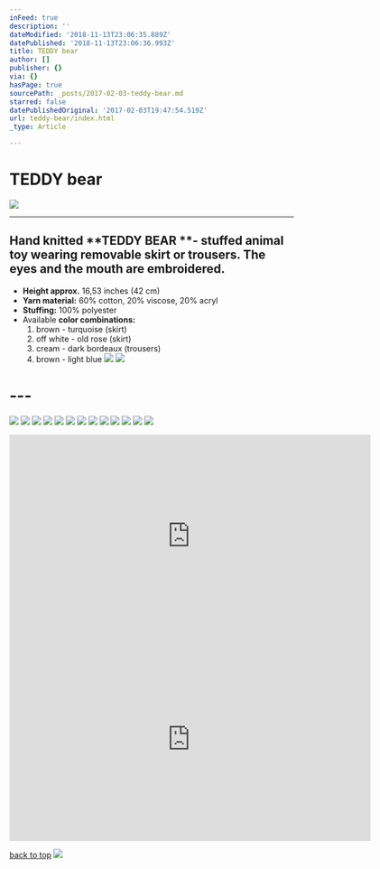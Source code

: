 ```yaml
---
inFeed: true
description: ''
dateModified: '2018-11-13T23:06:35.889Z'
datePublished: '2018-11-13T23:06:36.993Z'
title: TEDDY bear
author: []
publisher: {}
via: {}
hasPage: true
sourcePath: _posts/2017-02-03-teddy-bear.md
starred: false
datePublishedOriginal: '2017-02-03T19:47:54.519Z'
url: teddy-bear/index.html
_type: Article

---
```

# TEDDY bear
![](https://the-grid-user-content.s3-us-west-2.amazonaws.com/9c0106f4-a2c3-4b05-b28d-c7cdea5451e8.jpg)

---

## Hand knitted **TEDDY BEAR **- stuffed animal toy wearing removable skirt or trousers. The eyes and the mouth are embroidered.

* **Height approx.** 16,53 inches (42 cm)
* **Yarn material:** 60% cotton, 20% viscose, 20% acryl
* **Stuffing:** 100% polyester
* Available **color combinations:**
  1. brown - turquoise (skirt)
  2. off white - old rose (skirt)
  3. cream - dark bordeaux (trousers)
  4. brown - light blue
![](https://the-grid-user-content.s3-us-west-2.amazonaws.com/b61592fb-4441-4327-8984-3226b2f60ca0.jpg)
![](https://the-grid-user-content.s3-us-west-2.amazonaws.com/0a6ec6e9-a46c-4cf1-8cbe-a80315cbd595.jpg)

# ---
![](https://the-grid-user-content.s3-us-west-2.amazonaws.com/2311a9ed-21eb-408b-946d-07d0771cc7c2.jpg)
![](https://the-grid-user-content.s3-us-west-2.amazonaws.com/9d525735-01bf-4e83-9d85-77d5ba4ef63e.jpg)
![](https://the-grid-user-content.s3-us-west-2.amazonaws.com/fd69a897-6e14-498f-816b-5b64085d8c97.jpg)
![](https://the-grid-user-content.s3-us-west-2.amazonaws.com/5296e528-9097-4633-baa8-6d060a616f20.jpg)
![](https://the-grid-user-content.s3-us-west-2.amazonaws.com/e79b03f0-28a0-40be-847a-cb5a4509ad7f.jpg)
![](https://the-grid-user-content.s3-us-west-2.amazonaws.com/ca817d39-f3ab-4484-bc41-731ecd2da017.jpg)
![](https://the-grid-user-content.s3-us-west-2.amazonaws.com/fc179fce-ef05-4976-b792-20dff27116e7.jpg)
![](https://the-grid-user-content.s3-us-west-2.amazonaws.com/14f61537-d01b-4868-be58-61016e53d044.jpg)
![](https://the-grid-user-content.s3-us-west-2.amazonaws.com/5a3785ba-d251-4f18-9122-d0c1e772889a.jpg)
![](https://the-grid-user-content.s3-us-west-2.amazonaws.com/a99337cb-85f3-4eae-bf78-68ae61af9a15.jpg)
![](https://the-grid-user-content.s3-us-west-2.amazonaws.com/f2d8128f-bc9d-4d3e-afad-a641a6164f74.jpg)
![](https://the-grid-user-content.s3-us-west-2.amazonaws.com/c4ef33c2-1050-4c27-b017-116833cd234e.jpg)
![](https://the-grid-user-content.s3-us-west-2.amazonaws.com/b7c911d2-3ac1-4d4a-967c-f54d47c58f5b.jpg)

<iframe src="https://cdn.embedly.com/widgets/media.html?src=https%3A%2F%2Fwww.youtube.com%2Fembed%2FOD1Dl8gAUv0%3Ffeature%3Doembed&amp;url=http%3A%2F%2Fwww.youtube.com%2Fwatch%3Fv%3DOD1Dl8gAUv0&amp;image=https%3A%2F%2Fi.ytimg.com%2Fvi%2FOD1Dl8gAUv0%2Fhqdefault.jpg&amp;key=a715cf41cc93453ca338d350cd26f87b&amp;type=text%2Fhtml&amp;schema=youtube" width="640" height="360" scrolling="no" frameborder="0" allowfullscreen="" style=""></iframe>

<iframe src="https://cdn.embedly.com/widgets/media.html?src=https%3A%2F%2Fwww.youtube.com%2Fembed%2FCbILj_CYqno%3Ffeature%3Doembed&amp;url=http%3A%2F%2Fwww.youtube.com%2Fwatch%3Fv%3DCbILj_CYqno&amp;image=https%3A%2F%2Fi.ytimg.com%2Fvi%2FCbILj_CYqno%2Fhqdefault.jpg&amp;key=a715cf41cc93453ca338d350cd26f87b&amp;type=text%2Fhtml&amp;schema=youtube" width="640" height="360" scrolling="no" frameborder="0" allowfullscreen="" style=""></iframe>

[back to top][0]
![](https://the-grid-user-content.s3-us-west-2.amazonaws.com/c93d161f-57a4-4959-b461-b01989cdbbdc.jpg)

[0]: https://thegrid.ai/lgsignd/teddy-bear/